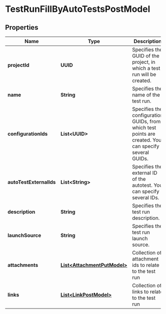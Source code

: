 

# TestRunFillByAutoTestsPostModel


## Properties

| Name | Type | Description | Notes |
|------------ | ------------- | ------------- | -------------|
|**projectId** | **UUID** | Specifies the GUID of the project, in which a test run will be created. |  |
|**name** | **String** | Specifies the name of the test run. |  [optional] |
|**configurationIds** | **List&lt;UUID&gt;** | Specifies the configuration GUIDs, from which test points are created. You can specify several GUIDs. |  |
|**autoTestExternalIds** | **List&lt;String&gt;** | Specifies the external ID of the autotest. You can specify several IDs. |  |
|**description** | **String** | Specifies the test run description. |  [optional] |
|**launchSource** | **String** | Specifies the test run launch source. |  [optional] |
|**attachments** | [**List&lt;AttachmentPutModel&gt;**](AttachmentPutModel.md) | Collection of attachment ids to relate to the test run |  [optional] |
|**links** | [**List&lt;LinkPostModel&gt;**](LinkPostModel.md) | Collection of links to relate to the test run |  [optional] |



